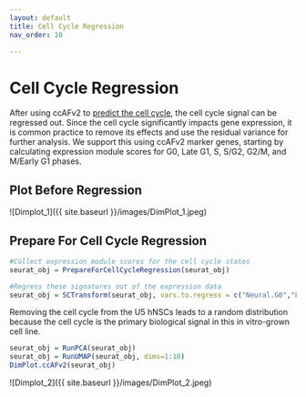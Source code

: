 ```yaml
---
layout: default
title: Cell Cycle Regression 
nav_order: 10

---
```

# Cell Cycle Regression
After using ccAFv2 to [predict the cell cycle]([https://github.com/plaisier-lab/FIXLINK](https://plaisier-lab.github.io/ccafv2_R/src/single.html)), 
the cell cycle signal can be regressed out. Since the cell cycle significantly impacts gene expression, it is common practice to remove its effects and
use the residual variance for further analysis. We support this using ccAFv2 marker genes, starting by
calculating expression module scores for G0, Late G1, S, S/G2, G2/M, and
M/Early G1 phases.

## Plot Before Regression
![Dimplot_1]({{ site.baseurl }}/images/DimPlot_1.jpeg)


## Prepare For Cell Cycle Regression
```r
#Collect expression module scores for the cell cycle states 
seurat_obj = PrepareForCellCycleRegression(seurat_obj)

#Regress these signatures out of the expression data
seurat_obj = SCTransform(seurat_obj, vars.to.regress = c("Neural.G0","Late.G1_exprs1", "S_exprs2", "S.G2_exprs3", "G2.M_exprs4", "M.Early.G1_exprs5"))
```
Removing the cell cycle from the U5 hNSCs leads to a random distribution
because the cell cycle is the primary biological signal in this in
vitro-grown cell line.
```r
seurat_obj = RunPCA(seurat_obj)
seurat_obj = RunUMAP(seurat_obj, dims=1:10)
DimPlot.ccAFv2(seurat_obj)
```
![Dimplot_2]({{ site.baseurl }}/images/DimPlot_2.jpeg)
